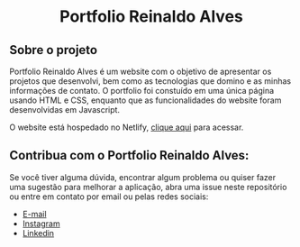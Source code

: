 <h1 align="center">Portfolio Reinaldo Alves</h1>

## Sobre o projeto

Portfolio Reinaldo Alves é um website com o objetivo de apresentar os projetos que desenvolvi, bem como as tecnologias que domino e as minhas informações de contato. O portfolio foi constuído em uma única página usando HTML e CSS, enquanto que as funcionalidades do website foram desenvolvidas em Javascript.

O website está hospedado no Netlify, [clique aqui](https://reinaldoalvesdev.netlify.app/) para acessar.

## Contribua com o Portfolio Reinaldo Alves:

Se você tiver alguma dúvida, encontrar algum problema ou quiser fazer uma sugestão para melhorar a aplicação, abra uma issue neste repositório ou entre em contato por email ou pelas redes sociais:
- [E-mail](mailto:reinaldoasjr8@gmail.com)
- [Instagram](https://www.instagram.com/reinaldo.alves8/)
- [Linkedin](https://www.linkedin.com/in/reinaldo-alves-8639aba9/)
